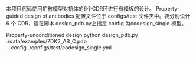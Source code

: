 本项目代码使用扩散模型对抗体的6个CDR环进行有模板的设计。
Property-guided design of antibodies
 配置文件位于 configs/test 文件夹中。要分别设计 6 个 CDR，请在脚本 design_pdb.py上指定 config 为codesign_single 模型。
  
  Property-unconditioned design
  python design_pdb.py ./data/examples/7DK2_AB_C.pdb \
    --config ./configs/test/codesign_single.yml
